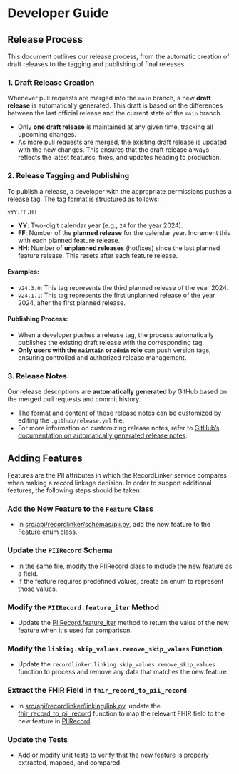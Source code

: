 # Developer Guide

## Release Process

This document outlines our release process, from the automatic creation of draft releases to the tagging and publishing of final releases.

### 1. Draft Release Creation

Whenever pull requests are merged into the `main` branch, a new **draft release** is automatically generated. This draft is based on the differences between the last official release and the current state of the `main` branch.

- Only **one draft release** is maintained at any given time, tracking all upcoming changes.
- As more pull requests are merged, the existing draft release is updated with the new changes. This ensures that the draft release always reflects the latest features, fixes, and updates heading to production.

### 2. Release Tagging and Publishing

To publish a release, a developer with the appropriate permissions pushes a release tag. The tag format is structured as follows:

`vYY.FF.HH`

- **YY**: Two-digit calendar year (e.g., `24` for the year 2024).
- **FF**: Number of the **planned release** for the calendar year. Increment this with each planned feature release.
- **HH**: Number of **unplanned releases** (hotfixes) since the last planned feature release. This resets after each feature release.

#### Examples:

- `v24.3.0`: This tag represents the third planned release of the year 2024.
- `v24.1.1`: This tag represents the first unplanned release of the year 2024, after the first planned release.

#### Publishing Process:
- When a developer pushes a release tag, the process automatically publishes the existing draft release with the corresponding tag.
- **Only users with the `maintain` or `admin` role** can push version tags, ensuring controlled and authorized release management.

### 3. Release Notes

Our release descriptions are **automatically generated** by GitHub based on the merged pull requests and commit history.

- The format and content of these release notes can be customized by editing the `.github/release.yml` file.
- For more information on customizing release notes, refer to [GitHub’s documentation on automatically generated release notes](https://docs.github.com/en/repositories/releasing-projects-on-github/automatically-generated-release-notes).


## Adding Features

Features are the PII attributes in which the RecordLinker service compares when
making a record linkage decision. In order to support additional features, the
following steps should be taken:

### Add the New Feature to the `Feature` Class
- In [src/api/recordlinker/schemas/pii.py](https://github.com/CDCgov/RecordLinker/blob/a672d2b6409cbd1a08f729d94fba5692f57f6fc6/src/recordlinker/schemas/pii.py), add the new feature to the [Feature](https://github.com/CDCgov/RecordLinker/blob/a672d2b6409cbd1a08f729d94fba5692f57f6fc6/src/recordlinker/schemas/pii.py#L12C7-L12C14) enum class.

### Update the `PIIRecord` Schema
- In the same file, modify the [PIIRecord](https://github.com/CDCgov/RecordLinker/blob/c85f555e5da91d54eb8c51e3bdf0789d1e204b2f/src/recordlinker/schemas/pii.py#L97) class to include the new feature as a field.
- If the feature requires predefined values, create an enum to represent those values.

### Modify the `PIIRecord.feature_iter` Method
- Update the [PIIRecord.feature_iter](https://github.com/CDCgov/RecordLinker/blob/a672d2b6409cbd1a08f729d94fba5692f57f6fc6/src/recordlinker/schemas/pii.py#L246) method to return the value of the new feature when it's used for comparison.

### Modify the `linking.skip_values.remove_skip_values` Function
- Update the `recordlinker.linking.skip_values.remove_skip_values` function to process and remove any data
that matches the new feature.

### Extract the FHIR Field in `fhir_record_to_pii_record`
- In [src/api/recordlinker/linking/link.py](https://github.com/CDCgov/RecordLinker/blob/e8a64407b6e8564595cad6380d5291e9f5c959e3/src/recordlinker/parsers/fhir.py), update the [fhir_record_to_pii_record](https://github.com/CDCgov/RecordLinker/blob/e8a64407b6e8564595cad6380d5291e9f5c959e3/src/recordlinker/parsers/fhir.py#L12) function to map the relevant FHIR field to the new feature in [PIIRecord](https://github.com/CDCgov/RecordLinker/blob/e8a64407b6e8564595cad6380d5291e9f5c959e3/src/recordlinker/schemas/pii.py#L141).

### Update the Tests
- Add or modify unit tests to verify that the new feature is properly extracted, mapped, and compared. 
